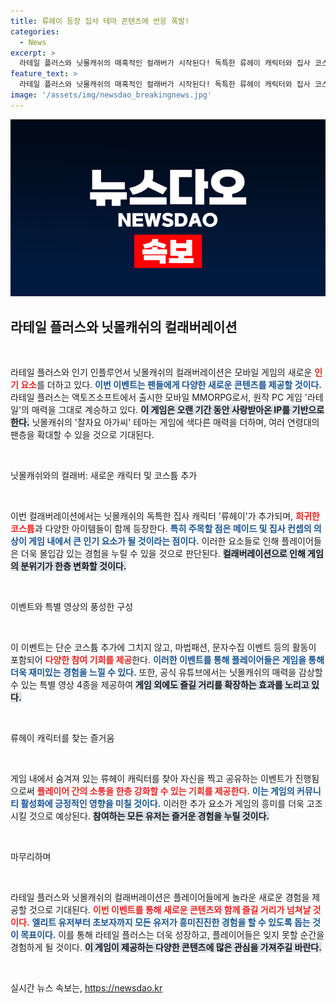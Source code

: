 ```yaml
---
title: 류헤이 등장 집사 테마 콘텐츠에 반응 폭발!
categories:
  - News
excerpt: >
  라테일 플러스와 닛몰캐쉬의 매혹적인 컬래버가 시작된다! 독특한 류헤이 캐릭터와 집사 코스튬, 특별 이벤트로 색다른 즐거움을 선사하며, 매력적인 콘텐츠가 가득하다. 놓치지 마세요!
feature_text: >
  라테일 플러스와 닛몰캐쉬의 매혹적인 컬래버가 시작된다! 독특한 류헤이 캐릭터와 집사 코스튬, 특별 이벤트로 색다른 즐거움을 선사하며, 매력적인 콘텐츠가 가득하다. 놓치지 마세요!
image: '/assets/img/newsdao_breakingnews.jpg'
---
```


<p><img src="/assets/img/newsdao_breakingnews.jpg" alt="ranknews 속보" /></p>

<h2 data-ke-size="size26">라테일 플러스와 닛몰캐쉬의 컬래버레이션</h2>

<p data-ke-size="size16">&nbsp;</p>

<p>라테일 플러스와 인기 인플루언서 닛몰캐쉬의 컬래버레이션은 모바일 게임의 새로운 <b><span style="color: #ee2323;">인기 요소</span></b>를 더하고 있다. <b><span style="color: #1a5490;">이번 이벤트는 팬들에게 다양한 새로운 콘텐츠를 제공할 것이다.</span></b> 라테일 플러스는 액토즈소프트에서 출시한 모바일 MMORPG로서, 원작 PC 게임 '라테일'의 매력을 그대로 계승하고 있다. <b><span style="background-color: #21538527;">이 게임은 오랜 기간 동안 사랑받아온 IP를 기반으로 한다.</span></b> 닛몰캐쉬의 '잘자요 아가씨' 테마는 게임에 색다른 매력을 더하며, 여러 연령대의 팬층을 확대할 수 있을 것으로 기대된다.</p>

<p data-ke-size="size16">&nbsp;</p>

<p>닛몰캐쉬와의 컬래버: 새로운 캐릭터 및 코스튬 추가</p>

<p data-ke-size="size16">&nbsp;</p>

<p>이번 컬래버레이션에서는 닛몰캐쉬의 독특한 집사 캐릭터 '류헤이'가 추가되며, <b><span style="color: #ee2323;">희귀한 코스튬</span></b>과 다양한 아이템들이 함께 등장한다. <b><span style="color: #1a5490;">특히 주목할 점은 메이드 및 집사 컨셉의 의상이 게임 내에서 큰 인기 요소가 될 것이라는 점이다.</span></b> 이러한 요소들로 인해 플레이어들은 더욱 몰입감 있는 경험을 누릴 수 있을 것으로 판단된다. <b><span style="background-color: #21538527;">컬래버레이션으로 인해 게임의 분위기가 한층 변화할 것이다.</span></b></p>

<p data-ke-size="size16">&nbsp;</p>

<p>이벤트와 특별 영상의 풍성한 구성</p>

<p data-ke-size="size16">&nbsp;</p>

<p>이 이벤트는 단순 코스튬 추가에 그치지 않고, 마법패션, 문자수집 이벤트 등의 활동이 포함되어 <b><span style="color: #ee2323;">다양한 참여 기회를 제공</span></b>한다. <b><span style="color: #1a5490;">이러한 이벤트를 통해 플레이어들은 게임을 통해 더욱 재미있는 경험을 느낄 수 있다.</span></b> 또한, 공식 유튜브에서는 닛몰캐쉬의 매력을 감상할 수 있는 특별 영상 4종을 제공하여 <b><span style="background-color: #21538527;">게임 외에도 즐길 거리를 확장하는 효과를 노리고 있다.</span></b></p>

<p data-ke-size="size16">&nbsp;</p>

<p>류헤이 캐릭터를 찾는 즐거움</p>

<p data-ke-size="size16">&nbsp;</p>

<p>게임 내에서 숨겨져 있는 류헤이 캐릭터를 찾아 자신을 찍고 공유하는 이벤트가 진행됨으로써 <b><span style="color: #ee2323;">플레이어 간의 소통을 한층 강화할 수 있는 기회를 제공한다.</span></b> <b><span style="color: #1a5490;">이는 게임의 커뮤니티 활성화에 긍정적인 영향을 미칠 것이다.</span></b> 이러한 추가 요소가 게임의 흥미를 더욱 고조시킬 것으로 예상된다. <b><span style="background-color: #21538527;">참여하는 모든 유저는 즐거운 경험을 누릴 것이다.</span></b></p>

<p data-ke-size="size16">&nbsp;</p>

<p>마무리하며</p>

<p data-ke-size="size16">&nbsp;</p>

<p>라테일 플러스와 닛몰캐쉬의 컬래버레이션은 플레이어들에게 놀라운 새로운 경험을 제공할 것으로 기대된다. <b><span style="color: #ee2323;">이번 이벤트를 통해 새로운 콘텐츠와 함께 즐길 거리가 넘쳐날 것이다.</span></b> <b><span style="color: #1a5490;">엘리트 유저부터 초보자까지 모든 유저가 흥미진진한 경험을 할 수 있도록 돕는 것이 목표이다.</span></b> 이를 통해 라테일 플러스는 더욱 성장하고, 플레이어들은 잊지 못할 순간을 경험하게 될 것이다. <b><span style="background-color: #21538527;">이 게임이 제공하는 다양한 콘텐츠에 많은 관심을 가져주길 바란다.</span></b> </p>

<p data-ke-size="size16">&nbsp;</p>
실시간 뉴스 속보는, <a href="https://newsdao.kr" rel="dofollow">https://newsdao.kr</a>


